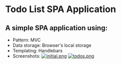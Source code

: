 # Todo List SPA Application
## A simple SPA application using:
- Pattern: MVC
- Data storage: Browser's local storage
- Templating: Handlebars
- Screenshots:
[![initial.png](https://i.postimg.cc/vT9cScys/initial.png)](https://postimg.cc/Mf66nZXP)
[![todos.png](https://i.postimg.cc/bwqs3yF7/todos.png)](https://postimg.cc/3db8wTh1)
